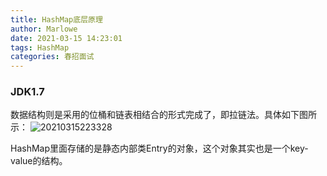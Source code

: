 ```yaml
---
title: HashMap底层原理
author: Marlowe
date: 2021-03-15 14:23:01
tags: HashMap
categories: 春招面试
---
```

<!--more-->

### JDK1.7
数据结构则是采用的位桶和链表相结合的形式完成了，即拉链法。具体如下图所示：
![20210315223328](http://marlowe.oss-cn-beijing.aliyuncs.com/img/20210315223328.png)

HashMap里面存储的是静态内部类Entry的对象，这个对象其实也是一个key-value的结构。






